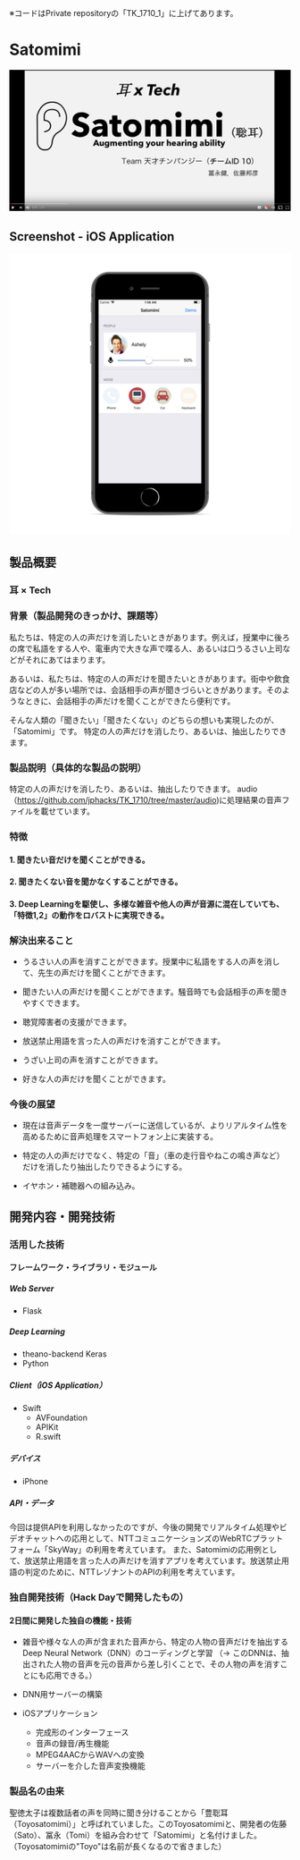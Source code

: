 ※コードはPrivate repositoryの「TK_1710_1」に上げてあります。

# Satomimi

[![Satomimi video](./images/video_thumnail.png)](https://youtu.be/OLCrGWSY-ow)

## Screenshot - iOS Application

![Satomimi ios](./images/Satomimi-iOS.png)

## 製品概要
### 耳 × Tech

### 背景（製品開発のきっかけ、課題等）

私たちは、特定の人の声だけを消したいときがあります。例えば，授業中に後ろの席で私語をする人や、電車内で大きな声で喋る人、あるいは口うるさい上司などがそれにあてはまります。

あるいは、私たちは、特定の人の声だけを聞きたいときがあります。街中や飲食店などの人が多い場所では、会話相手の声が聞きづらいときがあります。そのようなときに、会話相手の声だけを聞くことができたら便利です。

そんな人類の「聞きたい」「聞きたくない」のどちらの想いも実現したのが、「Satomimi」です。
特定の人の声だけを消したり、あるいは、抽出したりできます。

### 製品説明（具体的な製品の説明）

特定の人の声だけを消したり、あるいは、抽出したりできます。
audio（https://github.com/jphacks/TK_1710/tree/master/audio)に処理結果の音声ファイルを載せています。

### 特徴

#### 1. 聞きたい音だけを聞くことができる。

#### 2. 聞きたくない音を聞かなくすることができる。

#### 3. Deep Learningを駆使し、多様な雑音や他人の声が音源に混在していても、「特徴1,2」の動作をロバストに実現できる。

### 解決出来ること
- うるさい人の声を消すことができます。授業中に私語をする人の声を消して、先生の声だけを聞くことができます。

- 聞きたい人の声だけを聞くことができます。騒音時でも会話相手の声を聞きやすくできます。

- 聴覚障害者の支援ができます。

- 放送禁止用語を言った人の声だけを消すことができます。

- うざい上司の声を消すことができます。

- 好きな人の声だけを聞くことができます。

### 今後の展望

- 現在は音声データを一度サーバーに送信しているが、よりリアルタイム性を高めるために音声処理をスマートフォン上に実装する。

- 特定の人の声だけでなく、特定の「音」（車の走行音やねこの鳴き声など）だけを消したり抽出したりできるようにする。

- イヤホン・補聴器への組み込み。

## 開発内容・開発技術

### 活用した技術

#### フレームワーク・ライブラリ・モジュール

##### Web Server
* Flask

##### Deep Learning
* theano-backend Keras
* Python

##### Client（iOS Application）
* Swift
  * AVFoundation
  * APIKit
  * R.swift

##### デバイス
* iPhone

##### API・データ
今回は提供APIを利用しなかったのですが、今後の開発でリアルタイム処理やビデオチャットへの応用として、NTTコミュニケーションズのWebRTCプラットフォーム「SkyWay」の利用を考えています。
また、Satomimiの応用例として、放送禁止用語を言った人の声だけを消すアプリを考えています。放送禁止用語の判定のために、NTTレゾナントのAPIの利用を考えています。

### 独自開発技術（Hack Dayで開発したもの）

#### 2日間に開発した独自の機能・技術

* 雑音や様々な人の声が含まれた音声から、特定の人物の音声だけを抽出するDeep Neural Network（DNN）のコーディングと学習
（-> このDNNは、抽出された人物の音声を元の音声から差し引くことで、その人物の声を消すことにも応用できる。）

* DNN用サーバーの構築

* iOSアプリケーション
  - 完成形のインターフェース
  - 音声の録音/再生機能
  - MPEG4AACからWAVへの変換
  - サーバーを介した音声変換機能
  
### 製品名の由来
聖徳太子は複数話者の声を同時に聞き分けることから「豊聡耳（Toyosatomimi）」と呼ばれていました。このToyosatomimiと、開発者の佐藤（Sato）、冨永（Tomi）を組み合わせて「Satomimi」と名付けました。（Toyosatomimiの"Toyo"は名前が長くなるので省きました）

